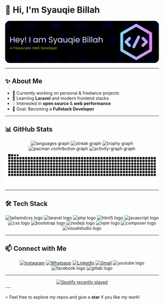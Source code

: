 # 👋 Hi, I'm Syauqie Billah

![Syauqie Billah](img/banner.png)

---

## ✨ About Me

- 🔭 Currently working on personal & freelance projects
- 🌱 Learning **Laravel** and modern frontend stacks
- 💡 Interested in **open source** & **web performance**
- 🎯 Goal: Becoming a **Fullstack Developer**

---


## 📊 GitHub Stats

<!-- ![Syauqie's GitHub Stats](https://github-readme-stats.vercel.app/api?username=syauqie13&show_icons=true&theme=tokyonight) ![Top Langs](https://github-readme-stats.vercel.app/api/top-langs/?username=syauqie13&layout=compact&theme=tokyonight) -->

<div align="center">
  <img src="https://github-readme-stats.vercel.app/api/top-langs?username=syauqie13&locale=en&hide_title=false&layout=compact&card_width=320&langs_count=5&theme=gotham&hide_border=false&order=2" height="150" alt="languages graph"  />
  <img src="https://streak-stats.demolab.com?user=syauqie13&locale=en&mode=daily&theme=gotham&hide_border=false&border_radius=2&order=3" height="150" alt="streak graph"  />
  <img src="https://github-profile-trophy.vercel.app?username=syauqie13&theme=dark_lover&column=-1&row=1&margin-w=8&margin-h=8&no-bg=false&no-frame=false&order=4" height="150" alt="trophy graph"  />
  <picture>
  <source media="(prefers-color-scheme: dark)" srcset="https://raw.githubusercontent.com/syauqie13/syauqie13/output/pacman-contribution-graph-dark.svg">
  <source media="(prefers-color-scheme: light)" srcset="https://raw.githubusercontent.com/syauqie13/syauqie13/output/pacman-contribution-graph.svg">
  <img alt="pacman contribution graph" src="https://raw.githubusercontent.com/syauqie13/syauqie13/output/pacman-contribution-graph.svg">
</picture>
  <img src="https://github-readme-activity-graph.vercel.app/graph?username=syauqie13&radius=16&theme=gotham&area=true&order=5" height="300" alt="activity-graph graph"  />
  <img src="https://raw.githubusercontent.com/syauqie13/syauqie13/output/snake.svg" alt="Snake animation" />
</div>

---




## 🛠️ Tech Stack

<div align="center">
  <img src="https://skillicons.dev/icons?i=tailwind" height="60" alt="tailwindcss logo"  />
  <!-- <img width="12" /> -->
  <img src="https://cdn.jsdelivr.net/gh/devicons/devicon/icons/laravel/laravel-original.svg" height="60" alt="laravel logo"  />
  <!-- <img width="12" /> -->
  <img src="https://cdn.jsdelivr.net/gh/devicons/devicon/icons/php/php-original.svg" height="60" alt="php logo"  />
  <!-- <img width="12" /> -->
  <img src="https://cdn.jsdelivr.net/gh/devicons/devicon/icons/html5/html5-original.svg" height="60" alt="html5 logo"  />
  <!-- <img width="12" /> -->
  <img src="https://cdn.jsdelivr.net/gh/devicons/devicon/icons/javascript/javascript-original.svg" height="60" alt="javascript logo"  />
  <!-- <img width="12" /> -->
  <img src="https://cdn.jsdelivr.net/gh/devicons/devicon/icons/css3/css3-original.svg" height="60" alt="css logo"  />
  <!-- <img width="12" /> -->
  <img src="https://cdn.jsdelivr.net/gh/devicons/devicon/icons/bootstrap/bootstrap-original.svg" height="60" alt="bootstrap logo"  />
  <!-- <img width="12" /> -->
  <img src="https://cdn.jsdelivr.net/gh/devicons/devicon/icons/nodejs/nodejs-original.svg" height="60" alt="nodejs logo"  />
  <!-- <img width="12" /> -->
  <img src="https://cdn.jsdelivr.net/gh/devicons/devicon/icons/npm/npm-original-wordmark.svg" height="60" alt="npm logo"  />
  <!-- <img width="12" /> -->
  <img src="https://cdn.jsdelivr.net/gh/devicons/devicon/icons/composer/composer-original.svg" height="60" alt="composer logo"  />
  <!-- <img width="12" /> -->
  <img src="https://cdn.jsdelivr.net/gh/devicons/devicon/icons/visualstudio/visualstudio-plain.svg" height="60" alt="visualstudio logo"  />
</div>


---

## 📫 Connect with Me

<!-- - 📧 Email: [qiecoding@gmail.com](mailto:qiecoding@gmail.com)  -->

<div align="center">
  
[![Instagram](https://img.shields.io/badge/Instagram-E4405F?style=for-the-badge&logo=instagram&logoColor=white)](https://www.instagram.com/syauqiebillah_) [![Whatsapp](https://img.shields.io/badge/WhatsApp-25D366?style=for-the-badge&logo=WhatsApp&logoColor=white)](https://wa.me/6285973789395) [![LinkedIn](https://img.shields.io/badge/LinkedIn-0A66C2?style=for-the-badge&logo=linkedin&logoColor=white)](https://www.linkedin.com/in/syauqie-billah/) [![Gmail](https://img.shields.io/badge/Gmail-D14836?style=for-the-badge&logo=gmail&logoColor=white)](mailto:qiecoding@gmail.com) <img src="https://img.shields.io/static/v1?message=Youtube&logo=youtube&label=&color=FF0000&logoColor=white&labelColor=&style=for-the-badge" height="25" alt="youtube logo"  />  <img src="https://img.shields.io/static/v1?message=Facebook&logo=facebook&label=&color=1877F2&logoColor=white&labelColor=&style=for-the-badge" height="25" alt="facebook logo"  />   <img src="https://img.shields.io/static/v1?message=GitLab&logo=gitlab&label=&color=FC6D26&logoColor=white&labelColor=&style=for-the-badge" height="25" alt="gitlab logo"  />
</div>


<!-- - 💼 LinkedIn: [syauqie billah](www.linkedin.com/in/syauqie-billah)   -->

---

<div align="center">
  <a href="https://open.spotify.com/user/syaaaaa">
    <img src="https://spotify-recently-played-readme.vercel.app/api?user=syaaaaa&count=5" alt="Spotify recently played"  />
    
  </a>
</div>
---

⭐ Feel free to explore my repos and give a **star** if you like my work!
